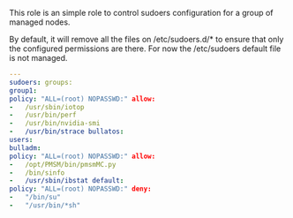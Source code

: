 This role is an simple role to control sudoers configuration for a group of managed nodes.

By default, it will remove all the files on /etc/sudoers.d/* to ensure that only the configured permissions are there. For now the /etc/sudoers default file is not managed.




```yaml
---
sudoers: groups:
group1:
policy: "ALL=(root) NOPASSWD:" allow:
-	/usr/sbin/iotop
-	/usr/bin/perf
-	/usr/bin/nvidia-smi
-	/usr/bin/strace bullatos:
users:
bulladm:
policy: "ALL=(root) NOPASSWD:" allow:
-	/opt/PMSM/bin/pmsmMC.py
-	/bin/sinfo
-	/usr/sbin/ibstat default:
policy: "ALL=(root) NOPASSWD:" deny:
-	"/bin/su"
-	"/usr/bin/*sh"
```
